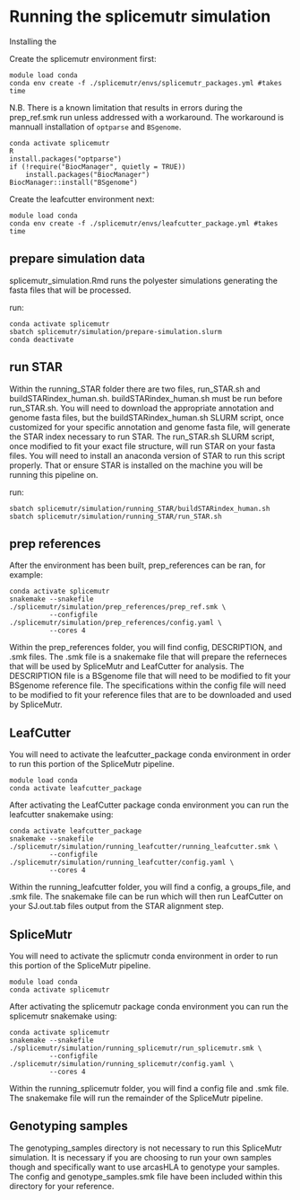 # Running the splicemutr simulation

Installing the 

Create the splicemutr environment first:
```
module load conda
conda env create -f ./splicemutr/envs/splicemutr_packages.yml #takes time
```

N.B. There is a known limitation that results in errors during the prep_ref.smk run unless addressed with a workaround. The workaround is mannuall installation of `optparse` and `BSgenome`.

```
conda activate splicemutr
R
install.packages("optparse")
if (!require("BiocManager", quietly = TRUE))
    install.packages("BiocManager")
BiocManager::install("BSgenome")
```

Create the leafcutter environment next:
```
module load conda
conda env create -f ./splicemutr/envs/leafcutter_package.yml #takes time
```

## prepare simulation data
splicemutr_simulation.Rmd runs the polyester simulations generating the fasta files that will be processed. 

run:
```
conda activate splicemutr
sbatch splicemutr/simulation/prepare-simulation.slurm
conda deactivate
```

## run STAR
Within the running_STAR folder there are two files, run_STAR.sh and buildSTARindex_human.sh. buildSTARindex_human.sh must be run before run_STAR.sh. You will need to download the appropriate annotation and genome fasta files, but the buildSTARindex_human.sh SLURM script, once customized for your specific annotation and genome fasta file, will generate the STAR index necessary to run STAR. The run_STAR.sh SLURM script, once modified to fit your exact file structure, will run STAR on your fasta files. You will need to install an anaconda version of STAR to run this script properly. That or ensure STAR is installed on the machine you will be running this pipeline on. 

run:
```
sbatch splicemutr/simulation/running_STAR/buildSTARindex_human.sh
sbatch splicemutr/simulation/running_STAR/run_STAR.sh
```

## prep references 

After the environment has been built, prep_references can be ran, for example:
```
conda activate splicemutr
snakemake --snakefile ./splicemutr/simulation/prep_references/prep_ref.smk \
          --configfile ./splicemutr/simulation/prep_references/config.yaml \
          --cores 4
```


Within the prep_references folder, you will find config, DESCRIPTION, and .smk files. The .smk file is a snakemake file that will prepare the referneces that will be used by SpliceMutr and LeafCutter for analysis. The DESCRIPTION file is a BSgenome file that will need to be modified to fit your BSgenome reference file. The specifications within the config file will need to be modified to fit your reference files that are to be downloaded and used by SpliceMutr. 

## LeafCutter

You will need to activate the leafcutter_package conda environment in order to run this portion of the SpliceMutr pipeline.

```
module load conda
conda activate leafcutter_package
```

After activating the LeafCutter package conda environment you can run the leafcutter snakemake using:

```
conda activate leafcutter_package
snakemake --snakefile ./splicemutr/simulation/running_leafcutter/running_leafcutter.smk \
          --configfile ./splicemutr/simulation/running_leafcutter/config.yaml \
          --cores 4
```

Within the running_leafcutter folder, you will find a config, a groups_file, and .smk file. The snakemake file can be run which will then run LeafCutter on your SJ.out.tab files output from the STAR alignment step. 

## SpliceMutr

You will need to activate the splicmutr conda environment in order to run this portion of the SpliceMutr pipeline.

```
module load conda
conda activate splicemutr
```

After activating the splicemutr package conda environment you can run the splicemutr snakemake using:

```
conda activate splicemutr
snakemake --snakefile ./splicemutr/simulation/running_splicemutr/run_splicemutr.smk \
          --configfile ./splicemutr/simulation/running_splicemutr/config.yaml \
          --cores 4
```

Within the running_splicemutr folder, you will find a config file and .smk file. The snakemake file will run the remainder of the SpliceMutr pipeline.

## Genotyping samples

The genotyping_samples directory is not necessary to run this SpliceMutr simulation. It is necessary if you are choosing to run your own samples though and specifically want to use arcasHLA to genotype your samples. The config and genotype_samples.smk file have been included within this directory for your reference.  
